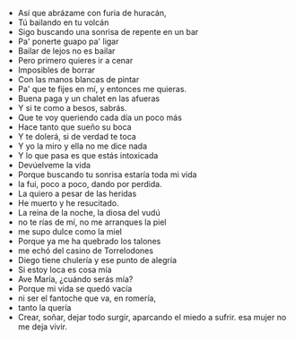 - Así que abrázame con furia de huracán,
- Tú bailando en tu volcán
- Sigo buscando una sonrisa de repente en un bar
- Pa' ponerte guapo pa' ligar
- Bailar de lejos no es bailar
- Pero primero quieres ir a cenar
- Imposibles de borrar
- Con las manos blancas de pintar
- Pa' que te fijes en mí, y entonces me quieras.
- Buena paga y un chalet en las afueras
- Y si te como a besos, sabrás.
- Que te voy queriendo cada día un poco más
- Hace tanto que sueño su boca
- Y te dolerá, si de verdad te toca
- Y yo la miro y ella no me dice nada
- Y lo que pasa es que estás intoxicada
- Devúelveme la vida
- Porque buscando tu sonrisa estaría toda mi vida
- la fui, poco a poco, dando por perdida.
- La quiero a pesar de las heridas
- He muerto y he resucitado.
- La reina de la noche, la diosa del vudú
- no te rías de mí, no me arranques la piel
- me supo dulce como la miel
- Porque ya me ha quebrado los talones
- me echó del casino de Torrelodones
- Diego tiene chulería y ese punto de alegría
- Si estoy loca es cosa mía
- Ave María, ¿cuándo serás mía?
- Porque mi vida se quedó vacía
- ni ser el fantoche que va, en romería,
- tanto la quería
- Crear, soñar, dejar todo surgir, aparcando el miedo a sufrir.
  esa mujer no me deja vivir.